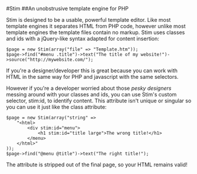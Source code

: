 #Stim
##An unobstrusive template engine for PHP

Stim is designed to be a usable, powerful template editor. Like most template engines it separates HTML from PHP code, however unlike most template engines the template files contain no markup. Stim uses classes and ids with a jQuery-like syntax adapted for content insertion:

    $page = new Stim(array("file" => "Template.htm"));
    $page->find("#menu .title")->text("The title of my website!")->source("http://mywebsite.com/");

If you're a designer/developer this is great because you can work with HTML in the same way for PHP and javascript with the same selectors.

However if you're a developer worried about those *pesky designers* messing around with your classes and ids, you can use Stim's custom selector, stim:id, to identify content. This attribute isn't unique or singular so you can use it just like the class attribute:

	$page = new Stim(array("string" =>
		"<html>
			<div stim:id="menu">
				<h1 stim:id="title large">The wrong title!</h1>
			</menu>
		</html>"
	));
    $page->find("@menu @title")->text("The right title!");
	
The attribute is stripped out of the final page, so your HTML remains valid!